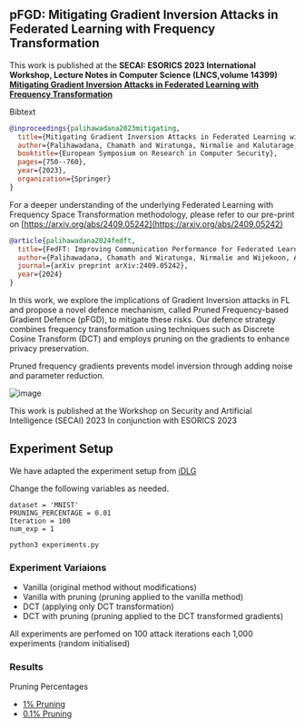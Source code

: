 ## pFGD: Mitigating Gradient Inversion Attacks in Federated Learning with Frequency Transformation

This work is published at the **SECAI: ESORICS 2023 International Workshop, Lecture Notes in Computer Science (LNCS,volume 14399) [Mitigating Gradient Inversion Attacks in Federated Learning with Frequency Transformation](https://doi.org/10.1007/978-3-031-54129-2_44)**

Bibtext
```bib
@inproceedings{palihawadana2023mitigating,
  title={Mitigating Gradient Inversion Attacks in Federated Learning with Frequency Transformation},
  author={Palihawadana, Chamath and Wiratunga, Nirmalie and Kalutarage, Harsha and Wijekoon, Anjana},
  booktitle={European Symposium on Research in Computer Security},
  pages={750--760},
  year={2023},
  organization={Springer}
}

```
For a deeper understanding of the underlying Federated Learning with Frequency Space Transformation methodology, please refer to our pre-print on [https://arxiv.org/abs/2409.05242](https://arxiv.org/abs/2409.05242)
```bib
@article{palihawadana2024fedft,
  title={FedFT: Improving Communication Performance for Federated Learning with Frequency Space Transformation},
  author={Palihawadana, Chamath and Wiratunga, Nirmalie and Wijekoon, Anjana and Kalutarage, Harsha},
  journal={arXiv preprint arXiv:2409.05242},
  year={2024}
}
```

In this work, we explore the implications of Gradient Inversion attacks in FL and propose a novel defence mechanism, called Pruned Frequency-based Gradient Defence (pFGD), to mitigate these risks. Our defence strategy combines frequency transformation using techniques such as Discrete Cosine Transform (DCT) and employs pruning on the gradients to enhance privacy preservation.

Pruned frequency gradients prevents model inversion through adding noise and parameter reduction.

![image](https://github.com/chamathpali/pFGD/assets/5123109/b8807ee8-74f1-4e32-b1e5-2c4a9bd307a1)


This work is published at the Workshop on Security and Artificial Intelligence (SECAI) 2023 In conjunction with ESORICS 2023

## Experiment Setup

We have adapted the experiment setup from [iDLG](https://github.com/PatrickZH/Improved-Deep-Leakage-from-Gradients)

Change the following variables as needed.

```
dataset = 'MNIST'
PRUNING_PERCENTAGE = 0.01
Iteration = 100
num_exp = 1
```

```shell
python3 experiments.py
```

### Experiment Variaions

- Vanilla (original method without modifications)
- Vanilla with pruning (pruning applied to the vanilla method)
- DCT (applying only DCT transformation) 
- DCT with pruning (pruning applied to the DCT transformed gradients)

All experiments are perfomed on 100 attack iterations each 1,000 experiments (random initialised)


### Results

Pruning Percentages
- [1% Pruning](https://github.com/chamathpali/pFGD/blob/main/Results-MNIST-p-0.01.pdf)
- [0.1% Pruning](https://github.com/chamathpali/pFGD/blob/main/Results-MNIST-p-0.001.pdf)




